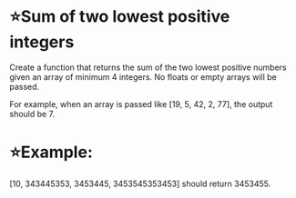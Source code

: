 # :star:Sum of two lowest positive integers

Create a function that returns the sum of the two lowest positive numbers given an array of minimum 4 integers. No floats or empty arrays will be passed.
   
   For example, when an array is passed like [19, 5, 42, 2, 77], the output should be 7.
   
# :star:Example:
   
   [10, 343445353, 3453445, 3453545353453] should return 3453455.

